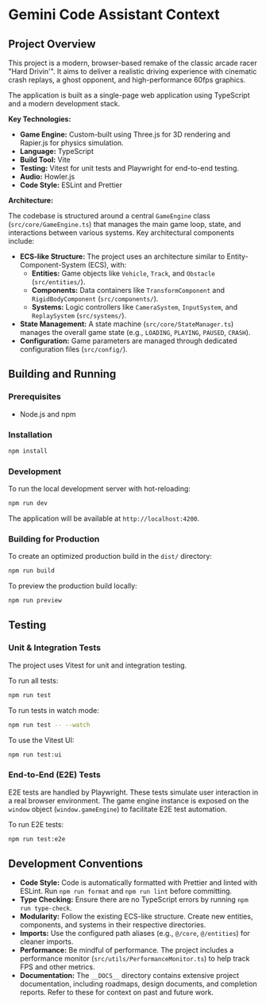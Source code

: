 # Gemini Code Assistant Context

## Project Overview

This project is a modern, browser-based remake of the classic arcade racer "Hard Drivin'". It aims to deliver a realistic driving experience with cinematic crash replays, a ghost opponent, and high-performance 60fps graphics.

The application is built as a single-page web application using TypeScript and a modern development stack.

**Key Technologies:**

*   **Game Engine:** Custom-built using Three.js for 3D rendering and Rapier.js for physics simulation.
*   **Language:** TypeScript
*   **Build Tool:** Vite
*   **Testing:** Vitest for unit tests and Playwright for end-to-end testing.
*   **Audio:** Howler.js
*   **Code Style:** ESLint and Prettier

**Architecture:**

The codebase is structured around a central `GameEngine` class (`src/core/GameEngine.ts`) that manages the main game loop, state, and interactions between various systems. Key architectural components include:

*   **ECS-like Structure:** The project uses an architecture similar to Entity-Component-System (ECS), with:
    *   **Entities:** Game objects like `Vehicle`, `Track`, and `Obstacle` (`src/entities/`).
    *   **Components:** Data containers like `TransformComponent` and `RigidBodyComponent` (`src/components/`).
    *   **Systems:** Logic controllers like `CameraSystem`, `InputSystem`, and `ReplaySystem` (`src/systems/`).
*   **State Management:** A state machine (`src/core/StateManager.ts`) manages the overall game state (e.g., `LOADING`, `PLAYING`, `PAUSED`, `CRASH`).
*   **Configuration:** Game parameters are managed through dedicated configuration files (`src/config/`).

## Building and Running

### Prerequisites

*   Node.js and npm

### Installation

```bash
npm install
```

### Development

To run the local development server with hot-reloading:

```bash
npm run dev
```

The application will be available at `http://localhost:4200`.

### Building for Production

To create an optimized production build in the `dist/` directory:

```bash
npm run build
```

To preview the production build locally:

```bash
npm run preview
```

## Testing

### Unit & Integration Tests

The project uses Vitest for unit and integration testing.

To run all tests:

```bash
npm run test
```

To run tests in watch mode:

```bash
npm run test -- --watch
```

To use the Vitest UI:

```bash
npm run test:ui
```

### End-to-End (E2E) Tests

E2E tests are handled by Playwright. These tests simulate user interaction in a real browser environment. The game engine instance is exposed on the `window` object (`window.gameEngine`) to facilitate E2E test automation.

To run E2E tests:

```bash
npm run test:e2e
```

## Development Conventions

*   **Code Style:** Code is automatically formatted with Prettier and linted with ESLint. Run `npm run format` and `npm run lint` before committing.
*   **Type Checking:** Ensure there are no TypeScript errors by running `npm run type-check`.
*   **Modularity:** Follow the existing ECS-like structure. Create new entities, components, and systems in their respective directories.
*   **Imports:** Use the configured path aliases (e.g., `@/core`, `@/entities`) for cleaner imports.
*   **Performance:** Be mindful of performance. The project includes a performance monitor (`src/utils/PerformanceMonitor.ts`) to help track FPS and other metrics.
*   **Documentation:** The `__DOCS__` directory contains extensive project documentation, including roadmaps, design documents, and completion reports. Refer to these for context on past and future work.
